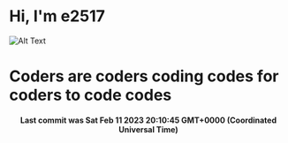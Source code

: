 # Hi, I'm e2517

![Alt Text](https://github.com/E2517/e2517/blob/master/images/background.gif)

# Coders are coders coding codes for coders to code codes

<h4 align="center">Last commit was Sat Feb 11 2023 20:10:45 GMT+0000 (Coordinated Universal Time)</h4>
